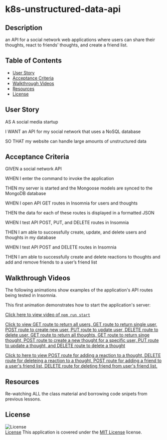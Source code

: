 # k8s-unstructured-data-api

## Description
an API for a social network web applications where users can share their thoughts, react to friends’ thoughts, and create a friend list.

## Table of Contents
- [User Story](#user-story)
- [Acceptance Criteria](#acceptance-criteria)
- [Walkthrough Videos](#walkthrough-videos)
- [Resources](#resources)
- [License](#license)

## User Story
AS A social media startup

I WANT an API for my social network that uses a NoSQL database

SO THAT my website can handle large amounts of unstructured data

## Acceptance Criteria
GIVEN a social network API

WHEN I enter the command to invoke the application

THEN my server is started and the Mongoose models are synced to the MongoDB database

WHEN I open API GET routes in Insomnia for users and thoughts

THEN the data for each of these routes is displayed in a formatted JSON

WHEN I test API POST, PUT, and DELETE routes in Insomnia

THEN I am able to successfully create, update, and delete users and thoughts in my database

WHEN I test API POST and DELETE routes in Insomnia

THEN I am able to successfully create and delete reactions to thoughts and add and remove friends to a user’s friend list

## Walkthrough Videos
The following animations show examples of the application's API routes being tested in Insomnia. 

This first animation demonstrates how to start the application's server: 

[Click here to view video of `npm run start`](https://drive.google.com/file/d/1UhoAA9C9XPy6Gqkp7HLaaGUIur7E1pRa/view)



[Click to view GET route to return all users, GET route to return single user, POST route to create new user, PUT route to update user, DELETE route to delete user, GET route to return all thoughts, GET route to return singe thought, POST route to create a new thought for a specific user, PUT route to update a thought, and DELETE route to delete a thought](https://drive.google.com/file/d/14I0cMQmL3Cygn9j8E8X5gfEdRU6_sMny/view)

[Click to here to view POST route for adding a reaction to a thought, DELETE route for deleteing a reaction to a thought, POST route for adding a friend to a user's friend list, DELETE route for deleting friend from user's friend list.](https://drive.google.com/file/d/1l8ZqlTklPKmZUiTlJl8aClvjAtzLhfFu/view)


## Resources
Re-watching ALL the class material and borrowing code snipets from previous lessons. 

## License
![License](https://img.shields.io/badge/License-MIT%20License-brightgreen)  
[License](./LICENSE)
This application is covered under the [MIT License](./LICENSE) license.

